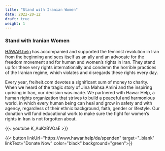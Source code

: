 ```yaml
---
title: "Stand with Iranian Women"
date: 2022-20-12
draft: true
weight: 1
---
```

### Stand with Iranian Women

[HÁWAR.help](https://www.hawar.help/en/) has accompanied and supported the feminist revolution in Iran from the beginning and sees itself as an ally and an advocate for the freedom movement and for human and women’s rights in Iran. They stand up for these very rights internationally and condemn the horrible practices of the Iranian regime, which violates and disregards these rights every day.

Every year, freiheit.com devotes a significant sum of money to charity. When we heard of the tragic story of Jina Mahsa Amini and the inspiring uprising in Iran, our decision was made. We partnered with Hawar Help, a human rights organization that strives to build a peaceful and harmonious world, in which every human being can heal and grow in safety and with agency, regardless of their ethnic background, faith, gender or lifestyle. Our donation will fund educational work to make sure the fight for women’s rights in Iran is not forgotten about.

{{< youtube K_AuKzBVOaE >}}

<div class="flex w-full justify-center mt-16 mb-32">
{{< button linkUrl="https://www.hawar.help/de/spenden" target="_blank" linkText="Donate Now" color="black" background="green">}}
</div>